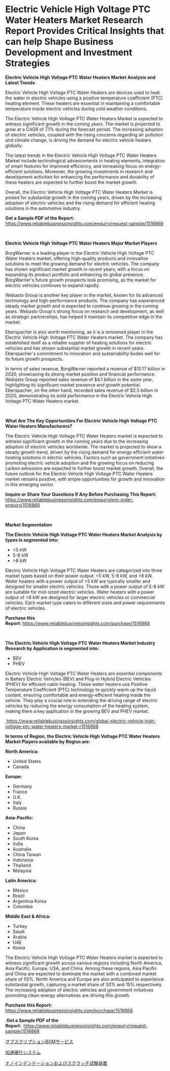<p><h1>Electric Vehicle High Voltage PTC Water Heaters Market Research Report Provides Critical Insights that can help Shape Business Development and Investment Strategies</h1></p><p><strong>Electric Vehicle High Voltage PTC Water Heaters Market Analysis and Latest Trends</strong></p>
<p><p>Electric Vehicle High Voltage PTC Water Heaters are devices used to heat the water in electric vehicles using a positive temperature coefficient (PTC) heating element. These heaters are essential in maintaining a comfortable temperature inside electric vehicles during cold weather conditions.</p><p>The Electric Vehicle High Voltage PTC Water Heaters Market is expected to witness significant growth in the coming years. The market is projected to grow at a CAGR of 7.1% during the forecast period. The increasing adoption of electric vehicles, coupled with the rising concerns regarding air pollution and climate change, is driving the demand for electric vehicle heaters globally.</p><p>The latest trends in the Electric Vehicle High Voltage PTC Water Heaters Market include technological advancements in heating elements, integration of smart features for improved efficiency, and increasing focus on energy-efficient solutions. Moreover, the growing investments in research and development activities for enhancing the performance and durability of these heaters are expected to further boost the market growth.</p><p>Overall, the Electric Vehicle High Voltage PTC Water Heaters Market is poised for substantial growth in the coming years, driven by the increasing adoption of electric vehicles and the rising demand for efficient heating solutions in the automotive industry.</p></p>
<p><strong>Get a Sample PDF of the Report:&nbsp;</strong> <a href="https://www.reliablebusinessinsights.com/enquiry/request-sample/1516868">https://www.reliablebusinessinsights.com/enquiry/request-sample/1516868</a></p>
<p>&nbsp;</p>
<p><strong>Electric Vehicle High Voltage PTC Water Heaters Major Market Players</strong></p>
<p><p>BorgWarner is a leading player in the Electric Vehicle High Voltage PTC Water Heaters market, offering high-quality products and innovative solutions to meet the growing demand for electric vehicles. The company has shown significant market growth in recent years, with a focus on expanding its product portfolio and enhancing its global presence. BorgWarner's future growth prospects look promising, as the market for electric vehicles continues to expand rapidly.</p><p>Webasto Group is another key player in the market, known for its advanced technology and high-performance products. The company has experienced steady market growth and is expected to continue growing in the coming years. Webasto Group's strong focus on research and development, as well as strategic partnerships, has helped it maintain its competitive edge in the market.</p><p>Eberspacher is also worth mentioning, as it is a renowned player in the Electric Vehicle High Voltage PTC Water Heaters market. The company has established itself as a reliable supplier of heating solutions for electric vehicles and has shown substantial market growth in recent years. Eberspacher's commitment to innovation and sustainability bodes well for its future growth prospects.</p><p>In terms of sales revenue, BorgWarner reported a revenue of $10.17 billion in 2020, showcasing its strong market position and financial performance. Webasto Group reported sales revenue of $4.1 billion in the same year, highlighting its significant market presence and growth potential. Eberspacher, on the other hand, recorded sales revenue of $2.5 billion in 2020, demonstrating its solid performance in the Electric Vehicle High Voltage PTC Water Heaters market.</p></p>
<p>&nbsp;</p>
<p><strong>What Are The Key Opportunities For Electric Vehicle High Voltage PTC Water Heaters Manufacturers?</strong></p>
<p><p>The Electric Vehicle High Voltage PTC Water Heaters market is expected to witness significant growth in the coming years due to the increasing adoption of electric vehicles worldwide. The market is projected to show a steady growth trend, driven by the rising demand for energy-efficient water heating solutions in electric vehicles. Factors such as government initiatives promoting electric vehicle adoption and the growing focus on reducing carbon emissions are expected to further boost market growth. Overall, the future outlook for the Electric Vehicle High Voltage PTC Water Heaters market remains positive, with ample opportunities for growth and innovation in this emerging sector.</p></p>
<p><strong>Inquire or Share Your Questions If Any Before Purchasing This Report:</strong> <a href="https://www.reliablebusinessinsights.com/enquiry/pre-order-enquiry/1516868">https://www.reliablebusinessinsights.com/enquiry/pre-order-enquiry/1516868</a></p>
<p>&nbsp;</p>
<p><strong>Market Segmentation</strong></p>
<p><strong>The Electric Vehicle High Voltage PTC Water Heaters Market Analysis by types is segmented into:</strong></p>
<p><ul><li><5 kW</li><li>5-8 kW</li><li>>8 kW</li></ul></p>
<p><p>Electric Vehicle High Voltage PTC Water Heaters are categorized into three market types based on their power output: <5 kW, 5-8 kW, and >8 kW. Water heaters with a power output of <5 kW are typically smaller and designed for smaller electric vehicles. Those with a power output of 5-8 kW are suitable for mid-sized electric vehicles. Water heaters with a power output of >8 kW are designed for larger electric vehicles or commercial vehicles. Each market type caters to different sizes and power requirements of electric vehicles.</p></p>
<p><strong>Purchase this Report:&nbsp;</strong><a href="https://www.reliablebusinessinsights.com/purchase/1516868">https://www.reliablebusinessinsights.com/purchase/1516868</a></p>
<p>&nbsp;</p>
<p><strong>The Electric Vehicle High Voltage PTC Water Heaters Market Industry Research by Application is segmented into:</strong></p>
<p><ul><li>BEV</li><li>PHEV</li></ul></p>
<p><p>Electric Vehicle High Voltage PTC Water Heaters are essential components in Battery Electric Vehicles (BEV) and Plug-in Hybrid Electric Vehicles (PHEV) for efficient cabin heating. These water heaters use Positive Temperature Coefficient (PTC) technology to quickly warm up the liquid coolant, ensuring comfortable and energy-efficient heating inside the vehicle. They play a crucial role in extending the driving range of electric vehicles by reducing the energy consumption of the heating system, making them a key application in the growing BEV and PHEV market.</p></p>
<p><a href="https://www.reliablebusinessinsights.com/global-electric-vehicle-high-voltage-ptc-water-heaters-market-r1516868">&nbsp;https://www.reliablebusinessinsights.com/global-electric-vehicle-high-voltage-ptc-water-heaters-market-r1516868</a></p>
<p><strong>In terms of Region, the Electric Vehicle High Voltage PTC Water Heaters Market Players available by Region are:</strong></p>
<p>
    <p> <strong> North America: </strong>
        <ul>
            <li>United States</li>
            <li>Canada</li>
        </ul>
        </p> 
    <p> <strong> Europe: </strong>
        <ul>
            <li>Germany</li>
            <li>France</li>
            <li>U.K.</li>
            <li>Italy</li>
            <li>Russia</li>
        </ul>
        </p> 
    <p> <strong> Asia-Pacific: </strong>
        <ul>
            <li>China</li>
            <li>Japan</li>
            <li>South Korea</li>
            <li>India</li>
            <li>Australia</li>
            <li>China Taiwan</li>
            <li>Indonesia</li>
            <li>Thailand</li>
            <li>Malaysia</li>
        </ul>
        </p> 
    <p> <strong> Latin America: </strong>
        <ul>
            <li>Mexico</li>
            <li>Brazil</li>
            <li>Argentina Korea</li>
            <li>Colombia</li>
        </ul>
        </p> 
    <p> <strong> Middle East & Africa: </strong>
        <ul>
            <li>Turkey</li>
            <li>Saudi</li>
            <li>Arabia</li>
            <li>UAE</li>
            <li>Korea</li>
        </ul>
    </p>
    </p>
<p><p>The Electric Vehicle High Voltage PTC Water Heaters market is expected to witness significant growth across various regions including North America, Asia Pacific, Europe, USA, and China. Among these regions, Asia Pacific and China are expected to dominate the market with a combined market share of 55%. North America and Europe are also anticipated to experience substantial growth, capturing a market share of 30% and 15% respectively. The increasing adoption of electric vehicles and government initiatives promoting clean energy alternatives are driving this growth.</p></p>
<p><strong>Purchase this Report: </strong><a href="https://www.reliablebusinessinsights.com/purchase/1516868">https://www.reliablebusinessinsights.com/purchase/1516868</a></p>
<p>&nbsp;<strong>Get a Sample PDF of the Report:&nbsp;&nbsp;</strong><a href="https://www.reliablebusinessinsights.com/enquiry/request-sample/1516868">https://www.reliablebusinessinsights.com/enquiry/request-sample/1516868</a></p>
<p><strong></strong></p>
<p><p><a href="https://medium.com/@wgloverbetty988/%E3%82%B5%E3%83%96%E3%82%B9%E3%82%AF%E3%83%AA%E3%83%97%E3%82%B7%E3%83%A7%E3%83%B3%E8%83%8C%E6%99%AF%E9%9F%B3%E6%A5%BD%E3%82%B5%E3%83%BC%E3%83%93%E3%82%B9%E3%81%AE%E5%B8%82%E5%A0%B4%E8%A6%8F%E6%A8%A1%E3%81%A8%E3%82%B7%E3%82%A7%E3%82%A2%E5%88%86%E6%9E%90-%E6%88%90%E9%95%B7%E3%83%88%E3%83%AC%E3%83%B3%E3%83%89%E3%81%A8%E4%BA%88%E6%B8%AC-2024%E5%B9%B4-2031%E5%B9%B4-4760fc820213">サブスクリプションBGMサービス</a></p><p><a href="https://github.com/EstelWisozk1/Market-Research-Report-List-2/blob/main/4411571119314.md">加速硬化システム</a></p><p><a href="https://github.com/andym141978/Market-Research-Report-List-1/blob/main/6340269119315.md">ナノインデンテーションおよびスクラッチ試験装置</a></p></p>